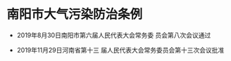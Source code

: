# 南阳市大气污染防治条例

- 2019年8月30日南阳市第六届人民代表大会常务委
  员会第八次会议通过

- 2019年11月29日河南省第十三
  届人民代表大会常务委员会第十三次会议批准

<!-- INFO END -->
